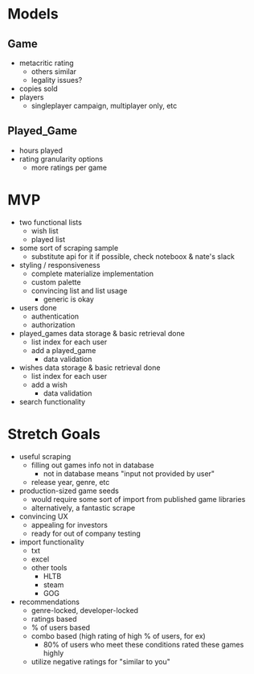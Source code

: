 # Models

## Game

* metacritic rating
    * others similar
    * legality issues?
* copies sold
* players
    * singleplayer campaign, multiplayer only, etc

## Played_Game

* hours played
* rating granularity options
    * more ratings per game

# MVP

* two functional lists
    * wish list
    * played list
* some sort of scraping sample
    * substitute api for it if possible, check noteboox & nate's slack
* styling / responsiveness
    * complete materialize implementation
    * custom palette
    * convincing list and list usage
        * generic is okay
* users done
    * authentication
    * authorization
* played\_games data storage & basic retrieval done
    * list index for each user
    * add a played_game
        * data validation
* wishes data storage & basic retrieval done
    * list index for each user
    * add a wish
        * data validation
* search functionality

# Stretch Goals

* useful scraping
    * filling out games info not in database
        * not in database means "input not provided by user"
    * release year, genre, etc
* production-sized game seeds
    * would require some sort of import from published game libraries
    * alternatively, a fantastic scrape
* convincing UX
    * appealing for investors
    * ready for out of company testing
* import functionality
    * txt
    * excel
    * other tools
        * HLTB
        * steam
        * GOG
* recommendations
    * genre-locked, developer-locked
    * ratings based
    * % of users based
    * combo based (high rating of high % of users, for ex)
        * 80% of users who meet these conditions rated these games highly
    * utilize negative ratings for "similar to you"
